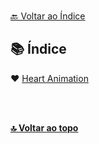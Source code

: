 
<br>[🔙 Voltar ao Índice](./README.md)<br>

## 📚 Índice

❤️
 [Heart Animation](pages/materiais-gratuitos-para-sites.br.md#-imagens)<br>


<br>
<br>

<b>[🔝 Voltar ao topo](#-índice)<b>
